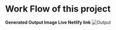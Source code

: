 # Work Flow of this project

**Generated Output Image Live Netlify link**
![Output](https://project2-html-css.netlify.app/)
